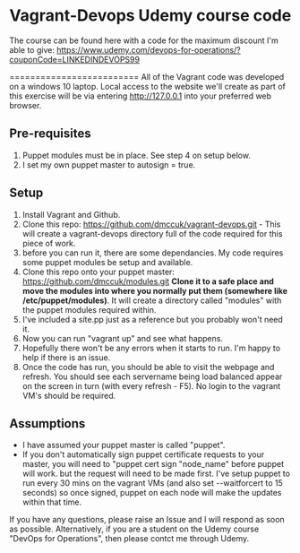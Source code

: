 #  Vagrant-Devops Udemy course code

The course can be found here with a code for the maximum discount I'm able to give:
https://www.udemy.com/devops-for-operations/?couponCode=LINKEDINDEVOPS99

=========================
All of the Vagrant code was developed on a windows 10 laptop. Local access to the website we'll create as part of this exercise will be via entering http://127.0.0.1 into your preferred web browser.

Pre-requisites
--------
1. Puppet modules must be in place. See step 4 on setup below.
2. I set my own puppet master to autosign = true.

Setup
--------
 1. Install Vagrant and Github.
 2. Clone this repo: https://github.com/dmccuk/vagrant-devops.git - This will create a vagrant-devops directory full of the code required for this piece of work.
 3. before you can run it, there are some dependancies. My code requires some puppet modules be setup and available.
 4. Clone this repo onto your puppet master: https://github.com/dmccuk/modules.git **Clone it to a safe place and move the modules into where you normally put them (somewhere like /etc/puppet/modules)**. It will create a directory called "modules" with the puppet modules required within.
 5. I've included a site.pp just as a reference but you probably won't need it.
 6. Now you can run "vagrant up" and see what happens.
 7. Hopefully there won't be any errors when it starts to run. I'm happy to help if there is an issue.
 8. Once the code has run, you should be able to visit the webpage and refresh. You should see each servername being load balanced appear on the screen in turn (with every refresh - F5). No login to the vagrant VM's should be required.
 
Assumptions
--------
 * I have assumed your puppet master is called "puppet".
 * If you don't automatically sign puppet certificate requests to your master, you will need to "puppet cert sign "node_name" before puppet will work. but the request will need to be made first. I've setup puppet to run every 30 mins on the vagrant VMs (and also set --waitforcert to 15 seconds) so once signed, puppet on each node will make the updates within that time.

If you have any questions, please raise an Issue and I will respond as soon as possible. Alternatively, if you are a student on the Udemy course "DevOps for Operations", then please contct me through Udemy.


